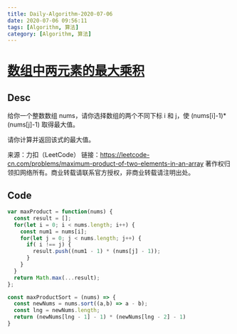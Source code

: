 ```yaml
---
title: Daily-Algorithm-2020-07-06
date: 2020-07-06 09:56:11
tags: [Algorithm, 算法]
category: [Algorithm, 算法]
---
```


# [数组中两元素的最大乘积](https://leetcode-cn.com/problems/maximum-product-of-two-elements-in-an-array/)

## Desc

给你一个整数数组 nums，请你选择数组的两个不同下标 i 和 j，使 (nums[i]-1)*(nums[j]-1) 取得最大值。

请你计算并返回该式的最大值。

来源：力扣（LeetCode）
链接：https://leetcode-cn.com/problems/maximum-product-of-two-elements-in-an-array
著作权归领扣网络所有。商业转载请联系官方授权，非商业转载请注明出处。



## Code

```js
var maxProduct = function(nums) {
  const result = [];
  for(let i = 0; i < nums.length; i++) {
    const num1 = nums[i];
    for(let j = 0; j < nums.length; j++) {
      if( i !== j) {
        result.push((num1 - 1) * (nums[j] - 1));
      }
    }
  }
  return Math.max(...result);
};

const maxProductSort = (nums) => {
  const newNums = nums.sort((a,b) => a - b);
  const lng = newNums.length;
  return (newNums[lng - 1] - 1) * (newNums[lng - 2] - 1)
}
```

